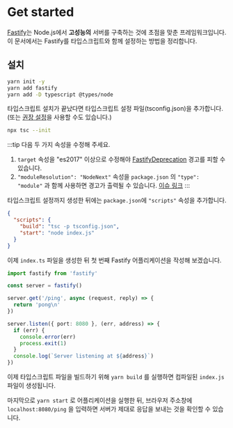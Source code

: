 # Get started

[Fastify](https://www.fastify.io/)는 Node.js에서 **고성능의** 서버를 구축하는 것에 초점을 맞춘 프레임워크입니다.  
이 문서에서는 Fastify를 타입스크립트와 함께 설정하는 방법을 정리합니다.

## 설치

```bash
yarn init -y
yarn add fastify
yarn add -D typescript @types/node
```

타입스크립트 설치가 끝났다면 타입스크립트 설정 파일(tsconfig.json)을 추가합니다.  
(또는 [권장 설정](https://github.com/tsconfig/bases#node-14-tsconfigjson)을 사용할 수도 있습니다.)

```bash
npx tsc --init
```

:::tip 다음 두 가지 속성을 수정해 주세요.

 1. `target` 속성을 "es2017" 이상으로 수정해야 [FastifyDeprecation](https://github.com/fastify/fastify/issues/3284) 경고를 피할 수 있습니다.
 2. `"moduleResolution": "NodeNext"` 속성을 `package.json` 의 `"type": "module"` 과 함께 사용하면 경고가 출력될 수 있습니다. [이슈 링크](https://github.com/fastify/fastify/issues/4241)
:::



타입스크립트 설정까지 생성한 뒤에는 `package.json`에 `"scripts"` 속성을 추가합니다.

```json
{
  "scripts": {
    "build": "tsc -p tsconfig.json",
    "start": "node index.js"
  }
}
```

이제 `index.ts` 파일을 생성한 뒤 첫 번째 Fastify 어플리케이션을 작성해 보겠습니다.

```ts
import fastify from 'fastify'

const server = fastify()

server.get('/ping', async (request, reply) => {
  return 'pong\n'
})

server.listen({ port: 8080 }, (err, address) => {
  if (err) {
    console.error(err)
    process.exit(1)
  }
  console.log(`Server listening at ${address}`)
})
```

이제 타입스크립트 파일을 빌드하기 위해 `yarn build` 를 실행하면 컴파일된 `index.js` 파일이 생성됩니다.  

마지막으로 `yarn start` 로 어플리케이션을 실행한 뒤, 브라우저 주소창에 `localhost:8080/ping` 을 입력하면 서버가 제대로 응답을 보내는 것을 확인할 수 있습니다.